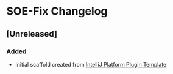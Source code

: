 <!-- Keep a Changelog guide -> https://keepachangelog.com -->

# SOE-Fix Changelog

## [Unreleased]
### Added
- Initial scaffold created from [IntelliJ Platform Plugin Template](https://github.com/JetBrains/intellij-platform-plugin-template)
